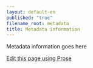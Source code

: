 ```yaml
---
layout: default-en
published: "true"
filename_root: metadata
title: Metadata information
---
```


Metadata information goes here

[Edit this page using Prose](http://http://prose.io/#ogpl/ogpl.github.io/edit/master/best_practices/metadata.md "Edit")
